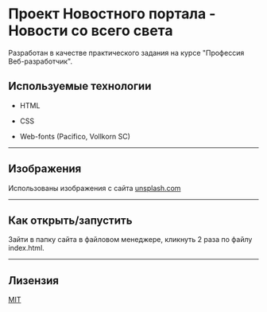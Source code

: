# Проект Новостного портала - Новости со всего света

Разработан в качестве практического задания на курсе "Профессия Веб-разработчик".

## Используемые технологии

* HTML

* CSS

* Web-fonts (Pacifico, Vollkorn SC)
---
## Изображения

Использованы изображения с сайта [unsplash.com](https://unsplash.com)

---
## Как открыть/запустить

Зайти в папку сайта в файловом менеджере, кликнуть 2 раза по файлу index.html.

---
## Лизензия

[MIT](./license.md)